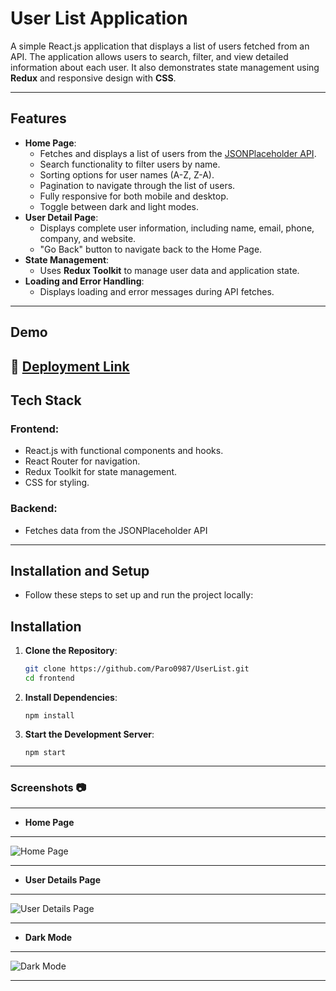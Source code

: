 # **User List Application**

A simple React.js application that displays a list of users fetched from an API. The application allows users to search, filter, and view detailed information about each user. It also demonstrates state management using **Redux** and responsive design with **CSS**.

---

## **Features**

- **Home Page**:
  - Fetches and displays a list of users from the [JSONPlaceholder API](https://jsonplaceholder.typicode.com/users).
  - Search functionality to filter users by name.
  - Sorting options for user names (A-Z, Z-A).
  - Pagination to navigate through the list of users.
  - Fully responsive for both mobile and desktop.
  - Toggle between dark and light modes.
- **User Detail Page**:
  - Displays complete user information, including name, email, phone, company, and website.
  - "Go Back" button to navigate back to the Home Page.
- **State Management**:
  - Uses **Redux Toolkit** to manage user data and application state.
- **Loading and Error Handling**:
  - Displays loading and error messages during API fetches.

---

## **Demo**

🚀 [Deployment Link](https://user-list-one-mu.vercel.app/)
---
## Tech Stack

### Frontend:
- React.js with functional components and hooks.
- React Router for navigation.
- Redux Toolkit for state management.
- CSS for styling.

### Backend:
- Fetches data from the JSONPlaceholder API

---

## Installation and Setup
- Follow these steps to set up and run the project locally:
## **Installation**

1. **Clone the Repository**:
   ```bash
   git clone https://github.com/Paro0987/UserList.git
   cd frontend
2. **Install Dependencies**:
   ```
   npm install
4. **Start the Development Server**:
   ```
   npm start

  ---
### Screenshots :camera:

---
- **Home Page**
---
![Home Page](./Assets/Home%20Page.png)

---
- **User Details Page**
---
![User Details Page](./Assets/User%20Detail%20Page.png)

---

- **Dark Mode**

---
![Dark Mode](./Assets/Dark%20Mode.png)

---

